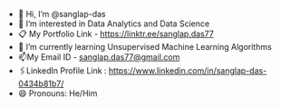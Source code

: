- 👋 Hi, I’m @sanglap-das
- 👀 I’m interested in Data Analytics and Data Science
- 📋 My Portfolio Link - https://linktr.ee/sanglap.das77
- 🌱 I’m currently learning Unsupervised Machine Learning Algorithms
- 📫My Email ID - sanglap.das77@gmail.com
- 🖇️LinkedIn Profile Link : https://www.linkedin.com/in/sanglap-das-0434b81b7/
- 😄 Pronouns: He/Him
